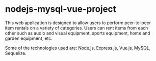 # nodejs-mysql-vue-project
This web application is designed to allow users to perform peer-to-peer item rentals on a variety of categories. Users can rent items from each other such as audio and visual equipment, sports equipment, home and garden equipment, etc. 

Some of the technologies used are: Node.js, Express.js, Vue.js, MySQL, Sequelize.
